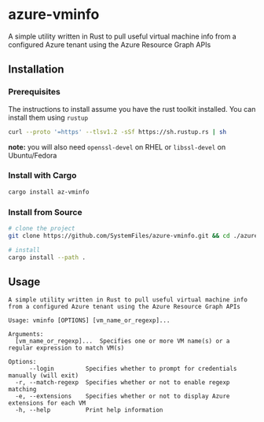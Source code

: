 # azure-vminfo
A simple utility written in Rust to pull useful virtual machine info from a configured Azure tenant using the Azure Resource Graph APIs

## Installation

### Prerequisites

The instructions to install assume you have the rust toolkit installed. You can install them using `rustup`

```bash
curl --proto '=https' --tlsv1.2 -sSf https://sh.rustup.rs | sh
```

**note:** you will also need `openssl-devel` on RHEL or `libssl-devel` on Ubuntu/Fedora

### Install with Cargo

```bash
cargo install az-vminfo
```

### Install from Source

```bash
# clone the project
git clone https://github.com/SystemFiles/azure-vminfo.git && cd ./azure-vminfo

# install
cargo install --path .
```

## Usage

```
A simple utility written in Rust to pull useful virtual machine info from a configured Azure tenant using the Azure Resource Graph APIs

Usage: vminfo [OPTIONS] [vm_name_or_regexp]...

Arguments:
  [vm_name_or_regexp]...  Specifies one or more VM name(s) or a regular expression to match VM(s)

Options:
      --login         Specifies whether to prompt for credentials manually (will exit)
  -r, --match-regexp  Specifies whether or not to enable regexp matching
  -e, --extensions    Specifies whether or not to display Azure extensions for each VM
  -h, --help          Print help information
```